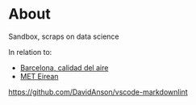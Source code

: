 # About

Sandbox, scraps on data science

In relation to:

* [Barcelona, calidad del aire](https://opendata-ajuntament.barcelona.cat/data/es/dataset/qualitat-aire-estacions-bcn)
* [MET Eirean](https://www.met.ie/climate/available-data)

<https://github.com/DavidAnson/vscode-markdownlint>
